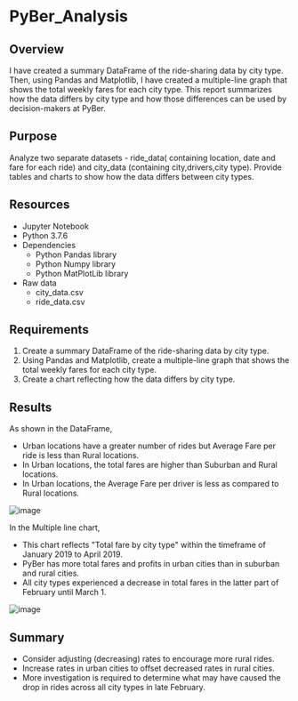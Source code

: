 # PyBer_Analysis
## Overview
I have created a summary DataFrame of the ride-sharing data by city type. Then, using Pandas and Matplotlib, I have created a multiple-line graph that shows the total weekly fares for each city type. This report summarizes how the data differs by city type and how those differences can be used by decision-makers at PyBer.

## Purpose
Analyze two separate datasets - ride_data( containing location, date and fare for each ride) and city_data (containing city,drivers,city type). Provide tables and charts to show how the data differs between city types. 

## Resources
  - Jupyter Notebook
  - Python 3.7.6
  - Dependencies
      - Python Pandas library
      - Python Numpy library
      - Python MatPlotLib library
  - Raw data
      - city_data.csv
      - ride_data.csv

## Requirements

1. Create a summary DataFrame of the ride-sharing data by city type. 
2. Using Pandas and Matplotlib, create a multiple-line graph that shows the total weekly fares for each city type.
3. Create a chart reflecting how the data differs by city type.

## Results
<p>

As shown in the DataFrame,
- Urban locations have a greater number of rides but Average Fare per ride is less than Rural locations.
- In Urban locations, the total fares are higher than Suburban and Rural locations.
- In Urban locations, the Average Fare per driver is less as compared to Rural locations.

![image](https://user-images.githubusercontent.com/95661802/150664990-f8f5b48d-8063-44a6-814d-6fdb17e1c5ed.png)

  
In the Multiple line chart,
 - This chart reflects "Total fare by city type" within the timeframe of January 2019 to April 2019.
 - PyBer has more total fares and profits in urban cities than in suburban and rural cities.
 - All city types experienced a decrease in total fares in the latter part of February until March 1. 

![image](https://user-images.githubusercontent.com/95661802/150665171-bf521677-4112-4e31-9210-c716928cb90e.png)


## Summary

- Consider adjusting (decreasing) rates to encourage more rural rides. 
- Increase rates in urban cities to offset decreased rates in rural cities.
- More investigation is required to determine what may have caused the drop in rides across all city types in late February. 

